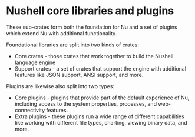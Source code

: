 # Nushell core libraries and plugins

These sub-crates form both the foundation for Nu and a set of plugins which extend Nu with additional functionality.

Foundational libraries are split into two kinds of crates:

- Core crates - those crates that work together to build the Nushell language engine
- Support crates - a set of crates that support the engine with additional features like JSON support, ANSI support, and more.

Plugins are likewise also split into two types:

- Core plugins - plugins that provide part of the default experience of Nu, including access to the system properties, processes, and web-connectivity features.
- Extra plugins - these plugins run a wide range of different capabilities like working with different file types, charting, viewing binary data, and more.
